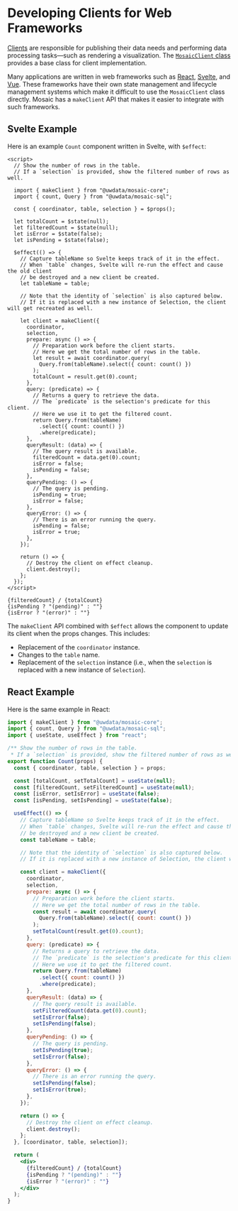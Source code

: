 # Developing Clients for Web Frameworks

[Clients](/core/#clients) are responsible for publishing their data needs and performing data processing tasks&mdash;such as rendering a visualization.
The [`MosaicClient` class](/api/core/client.html) provides a base class for client implementation.

Many applications are written in web frameworks such as [React](https://react.dev), [Svelte](https://svelte.dev), and [Vue](https://vuejs.org).
These frameworks have their own state management and lifecycle management systems which make it difficult to use the `MosaicClient` class directly.
Mosaic has a `makeClient` API that makes it easier to integrate with such frameworks.

## Svelte Example

Here is an example `Count` component written in Svelte, with `$effect`:

```svelte
<script>
  // Show the number of rows in the table.
  // If a `selection` is provided, show the filtered number of rows as well.

  import { makeClient } from "@uwdata/mosaic-core";
  import { count, Query } from "@uwdata/mosaic-sql";

  const { coordinator, table, selection } = $props();

  let totalCount = $state(null);
  let filteredCount = $state(null);
  let isError = $state(false);
  let isPending = $state(false);

  $effect(() => {
    // Capture tableName so Svelte keeps track of it in the effect.
    // When `table` changes, Svelte will re-run the effect and cause the old client
    // be destroyed and a new client be created.
    let tableName = table;

    // Note that the identity of `selection` is also captured below.
    // If it is replaced with a new instance of Selection, the client will get recreated as well.

    let client = makeClient({
      coordinator,
      selection,
      prepare: async () => {
        // Preparation work before the client starts.
        // Here we get the total number of rows in the table.
        let result = await coordinator.query(
          Query.from(tableName).select({ count: count() })
        );
        totalCount = result.get(0).count;
      },
      query: (predicate) => {
        // Returns a query to retrieve the data.
        // The `predicate` is the selection's predicate for this client.
        // Here we use it to get the filtered count.
        return Query.from(tableName)
          .select({ count: count() })
          .where(predicate);
      },
      queryResult: (data) => {
        // The query result is available.
        filteredCount = data.get(0).count;
        isError = false;
        isPending = false;
      },
      queryPending: () => {
        // The query is pending.
        isPending = true;
        isError = false;
      },
      queryError: () => {
        // There is an error running the query.
        isPending = false;
        isError = true;
      },
    });

    return () => {
      // Destroy the client on effect cleanup.
      client.destroy();
    };
  });
</script>

{filteredCount} / {totalCount}
{isPending ? "(pending)" : ""}
{isError ? "(error)" : ""}
```

The `makeClient` API combined with `$effect` allows the component to update its client when the props changes. This includes:
- Replacement of the `coordinator` instance.
- Changes to the `table` name.
- Replacement of the `selection` instance (i.e., when the `selection` is replaced with a new instance of `Selection`).

## React Example

Here is the same example in React:

```jsx
import { makeClient } from "@uwdata/mosaic-core";
import { count, Query } from "@uwdata/mosaic-sql";
import { useState, useEffect } from "react";

/** Show the number of rows in the table.
 * If a `selection` is provided, show the filtered number of rows as well. */
export function Count(props) {
  const { coordinator, table, selection } = props;

  const [totalCount, setTotalCount] = useState(null);
  const [filteredCount, setFilteredCount] = useState(null);
  const [isError, setIsError] = useState(false);
  const [isPending, setIsPending] = useState(false);

  useEffect(() => {
    // Capture tableName so Svelte keeps track of it in the effect.
    // When `table` changes, Svelte will re-run the effect and cause the old client
    // be destroyed and a new client be created.
    const tableName = table;

    // Note that the identity of `selection` is also captured below.
    // If it is replaced with a new instance of Selection, the client will get recreated as well.

    const client = makeClient({
      coordinator,
      selection,
      prepare: async () => {
        // Preparation work before the client starts.
        // Here we get the total number of rows in the table.
        const result = await coordinator.query(
          Query.from(tableName).select({ count: count() })
        );
        setTotalCount(result.get(0).count);
      },
      query: (predicate) => {
        // Returns a query to retrieve the data.
        // The `predicate` is the selection's predicate for this client.
        // Here we use it to get the filtered count.
        return Query.from(tableName)
          .select({ count: count() })
          .where(predicate);
      },
      queryResult: (data) => {
        // The query result is available.
        setFilteredCount(data.get(0).count);
        setIsError(false);
        setIsPending(false);
      },
      queryPending: () => {
        // The query is pending.
        setIsPending(true);
        setIsError(false);
      },
      queryError: () => {
        // There is an error running the query.
        setIsPending(false);
        setIsError(true);
      },
    });

    return () => {
      // Destroy the client on effect cleanup.
      client.destroy();
    };
  }, [coordinator, table, selection]);

  return (
    <div>
      {filteredCount} / {totalCount}
      {isPending ? "(pending)" : ""}
      {isError ? "(error)" : ""}
    </div>
  );
}
```
